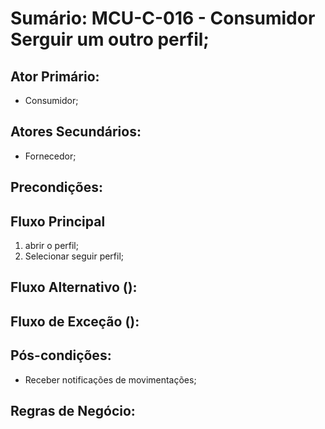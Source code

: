 # Sumário: MCU-C-016 - Consumidor Serguir um outro perfil;
## Ator Primário:
 - Consumidor; 
## Atores Secundários:
 - Fornecedor; 
## Precondições:
## Fluxo Principal
1.  abrir o perfil;
2.  Selecionar seguir perfil;
##  Fluxo Alternativo (): 
##  Fluxo de Exceção (): 
##  Pós-condições: 
 - Receber notificações de movimentações;
##  Regras de Negócio: